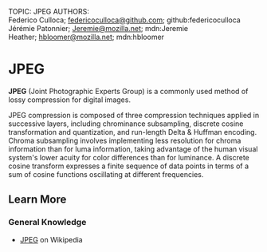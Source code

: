 TOPIC: JPEG
AUTHORS: Federico Culloca; federicoculloca@github.com; github:federicoculloca
         Jérémie Patonnier; Jeremie@mozilla.net; mdn:Jeremie
         Heather; hbloomer@mozilla.net; mdn:hbloomer

# JPEG

**JPEG** (Joint Photographic Experts Group) is a commonly used method of lossy
compression for digital images.

JPEG compression is composed of three compression techniques applied in successive layers, including
chrominance subsampling, discrete cosine transformation and quantization, and run-length Delta &
Huffman encoding. Chroma subsampling involves implementing less resolution for chroma information than
for luma information, taking advantage of the human visual system's lower acuity for color differences
than for luminance. A discrete cosine transform expresses a finite sequence of data points in terms
of a sum of cosine functions oscillating at different frequencies.

## Learn More

### General Knowledge

- [JPEG](https://en.wikipedia.org/wiki/JPEG) on Wikipedia
